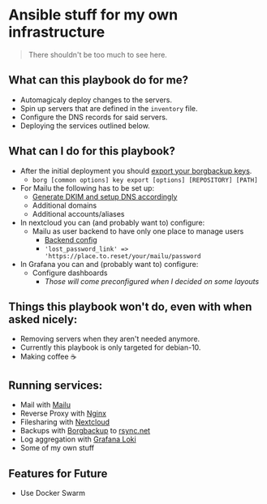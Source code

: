 # Ansible stuff for my own infrastructure

> There shouldn't be too much to see here.

## What can this playbook do for me?
- Automagicaly deploy changes to the servers.
- Spin up servers that are defined in the `inventory` file.
- Configure the DNS records for said servers.
- Deploying the services outlined below.

## What can I do for this playbook?
- After the initial deployment you should [export your borgbackup keys](https://borgbackup.readthedocs.io/en/stable/usage/key.html#borg-key-export).
  - `borg [common options] key export [options] [REPOSITORY] [PATH]`
- For Mailu the following has to be set up:
  - [Generate DKIM and setup DNS accordingly](https://mailu.io/1.7/dns.html?highlight=dkim#dkim-spf-dmarc-entries)
  - Additional domains
  - Additional accounts/aliases
- In nextcloud you can (and probably want to) configure:
  - Mailu as user backend to have only one place to manage users
    - [Backend config](https://mailu.io/1.7/faq.html#i-want-to-integrate-nextcloud-15-and-newer-with-mailu)
    - `'lost_password_link' => 'https://place.to.reset/your/mailu/password`
- In Grafana you can and (probably want to) configure:
  - Configure dashboards
    - *Those will come preconfigured when I decided on some layouts*

## Things this playbook won't do, even with when asked nicely:
- Removing servers when they aren't needed anymore.
- Currently this playbook is only targeted for debian-10.
- Making coffee ☕️

## Running services:
- Mail with [Mailu](https://mailu.io/)
- Reverse Proxy with [Nginx](https://nginx.com/)
- Filesharing with [Nextcloud](https://nextcloud.com/)
- Backups with [Borgbackup](https://www.borgbackup.org/) to [rsync.net](https://rsync.net)
- Log aggregation with [Grafana Loki](https://grafana.com/oss/loki/)
- Some of my own stuff

## Features for Future
- Use Docker Swarm
